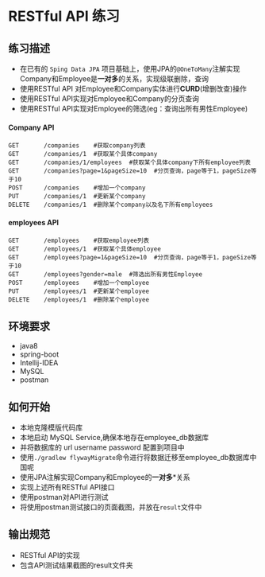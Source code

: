 # RESTful API 练习

## 练习描述
- 在已有的 `Sping Data JPA` 项目基础上，使用JPA的`@OneToMany`注解实现Company和Employee是**一对多**的关系，实现级联删除，查询
- 使用RESTful API 对Employee和Company实体进行**CURD**(增删改查)操作
- 使用RESTful API实现对Employee和Company的分页查询
- 使用RESTful API实现对Employee的筛选(eg：查询出所有男性Employee)
#### Company API
```
GET       /companies    #获取company列表
GET       /companies/1  #获取某个具体company
GET       /companies/1/employees  #获取某个具体company下所有employee列表
GET       /companies?page=1&pageSize=10  #分页查询，page等于1，pageSize等于10
POST      /companies    #增加一个company
PUT       /companies/1  #更新某个company
DELETE    /companies/1  #删除某个company以及名下所有employees
```

#### employees API
```
GET       /employees    #获取employee列表
GET       /employees/1  #获取某个具体employee
GET       /employees?page=1&pageSize=10  #分页查询，page等于1，pageSize等于10
GET       /employees?gender=male  #筛选出所有男性Employee
POST      /employees    #增加一个employee
PUT       /employees/1  #更新某个employee
DELETE    /employees/1  #删除某个employee
```

## 环境要求
- java8
- spring-boot
- Intellij-IDEA
- MySQL
- postman

## 如何开始
- 本地克隆模版代码库
- 本地启动 MySQL Service,确保本地存在employee_db数据库
- 并将数据库的 url username password 配置到项目中
- 使用`./gradlew flywayMigrate`命令进行将数据迁移至employee_db数据库中国呢
- 使用JPA注解实现Company和Employee的**一对多***关系
- 实现上述所有RESTful API接口
- 使用postman对API进行测试
- 将使用postman测试接口的页面截图，并放在`result`文件中

## 输出规范
- RESTful API的实现
- 包含API测试结果截图的result文件夹
